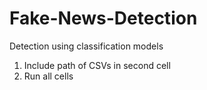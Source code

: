 # Fake-News-Detection
Detection using classification models

1. Include path of CSVs in second cell
2. Run all cells
